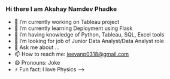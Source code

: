 ### Hi there I am Akshay Namdev Phadke


- 🔭 I’m currently working on Tableau project
- 🌱 I’m currently learning Deployment using Flask
- 👯 I’m having knowledge of Python, Tableau, SQL, Excel tools
- 🤔 I’m looking for job of Junior Data Analyst/Data Analyst role
- 💬 Ask me about ...
- 📫 How to reach me: jeevanp0318@gmail.com
- 😄 Pronouns: Joke
- ⚡ Fun fact: I love Physics
-->
